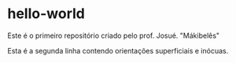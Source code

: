 # hello-world
Este é o primeiro repositório criado pelo prof. Josué. "Mákibelês"

Esta é a segunda linha contendo orientações superficiais e inócuas.
